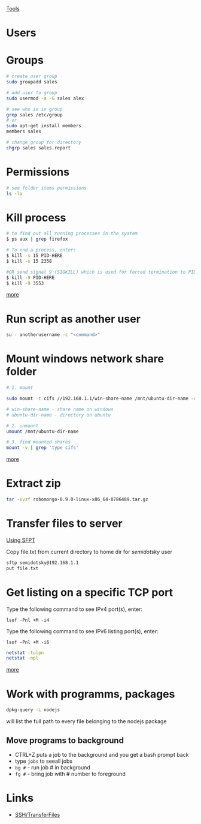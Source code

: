 [Tools](linux-tools)

# Users

# Groups
```bash
# create user group
sudo groupadd sales

# add user to group
sudo usermod -a -G sales alex

# see who is in group
grep sales /etc/group
# or
sudo apt-get install members
members sales

# change group for directory
chgrp sales sales.report
```


# Permissions


```bash
# see folder items permissions
ls -la
```


# Kill process

```bash
# to find out all running processes in the system
$ ps aux | grep firefox

# To end a process, enter:
$ kill -s 15 PID-HERE
$ kill -s 15 2358

#OR send signal 9 (SIGKILL) which is used for forced termination to PID 3553:
$ kill -9 PID-HERE
$ kill -9 3553
```
[more](https://www.cyberciti.biz/faq/stop-process-ubuntu-linux-command/)

# Run script as another user

```bash
su - anotherusername -c "<command>"

```

# Mount windows network share folder

```bash
# 1. mount

sudo mount -t cifs //192.168.1.1/win-share-name /mnt/ubuntu-dir-name -o username=USERNAME,password=PASSWORD,iocharset=utf8,sec=ntlm

# win-share-name - share name on windows
# ubuntu-dir-name - directory on ubuntu

# 2. unmount
umount /mnt/ubuntu-dir-name

# 3. find mounted shares
mount -v | grep 'type cifs'

```
[more](https://wiki.ubuntu.com/MountWindowsSharesPermanently)

# Extract zip

```bash
tar -xvzf robomongo-0.9.0-linux-x86_64-0786489.tar.gz
```

# Transfer files to server

[Using SFPT](https://www.computerhope.com/unix/sftp.htm)

Copy file.txt from current directory to home dir for *semidotsky* user
```bash
sftp semidotsky@192.168.1.1
put file.txt
```

# Get listing on a specific TCP port

Type the following command to see IPv4 port(s), enter: 

`lsof -Pnl +M -i4`

Type the following command to see IPv6 listing port(s), enter: 

`lsof -Pnl +M -i6`

```bash
netstat -tulpn
netstat -npl
```

[more](https://www.cyberciti.biz/faq/find-out-which-service-listening-specific-port/)

# Work with programms, packages


```bash
dpkg-query -L nodejs
```
will list the full path to every file belonging to the nodejs package

## Move programs to background

* CTRL+Z puts a job to the background and you get a bash prompt back
* type `jobs` to seeall jobs
* `bg #` - run job # in background
* `fg #` - bring job with # number to foreground


# Links

* [SSH/TransferFiles](https://help.ubuntu.com/community/SSH/TransferFiles)
